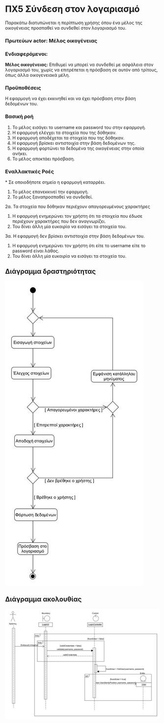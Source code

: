 # ΠΧ5 Σύνδεση στον λογαριασμό
Παρακάτω διατυπώνεται η περίπτωση χρήσης όπου ένα μέλος της οικογένειας προσπαθεί να συνδεθεί στον λογαριασμό του.

### Πρωτεύων actor: Μέλος οικογένειας

### Ενδιαφερόμενοι:

**Μέλος οικογένειας:** Επιθυμεί να μπορεί να συνδεθεί με ασφάλεια στον λογαριασμό του, χωρίς να επιτρέπεται η πρόσβαση σε αυτόν από τρίτους, όπως άλλα οικογενειακά μέλη.

### Προϋποθέσεις

Η εφαρμογή να έχει εκκινηθεί και να έχει πρόσβαση στην βάση δεδομένων του.

### Βασική ροή

1. Το μέλος εισάγει το username και password του στην εφαρμογή.
2. Η εφαρμογή ελέγχει τα στοιχεία που της δόθηκαν.
3. Η εφαρμογή αποδέχεται τα στοιχεία που της δόθηκαν.
4. Η εφαρμογή βρίσκει αντιστοιχία στην βάση δεδομένων της.
5. Η εφαρμογή φορτώνει τα δεδομένα της οικογένειας στην οποία ανήκει.
6. Το μέλος αποκτάει πρόσβαση.

### Εναλλακτικές Ροές

\* Σε οποιοδήποτε σημείο η εφαρμογή καταρρέει.

1. Το μέλος επανεκκινεί την εφαρμογή.
2. Το μέλος ξαναπροσπαθεί να συνδεθεί.

2α. Τα στοιχεία που δόθηκαν περιέχουν απαγορευμένους χαρακτήρες

1. Η εφαρμογή ενημερώνει τον χρήστη ότι τα στοιχεία που έδωσε περιέχουν χαρακτήρες που δεν αναγνωρίζει.
2. Του δίνει άλλη μία ευκαιρία να εισάγει τα στοιχεία του.


3α. Η εφαρμογή δεν βρίσκει αντιστοιχία στην βάση δεδομένων του.

1. Η εφαρμογή ενημερώνει τον χρήστη ότι είτε το username είτε το password είναι λάθος.
2. Του δίνει άλλη μία ευκαιρία να εισάγει τα στοιχεία του.


## Διάγραμμα δραστηριότητας
![image](/docs/markdown/uml/requirements/uc5-activity-diagram.jpg)

## Διάγραμμα ακολουθίας

![image](/docs/markdown/uml/requirements/uc5-sequence-diagram.jpg)
